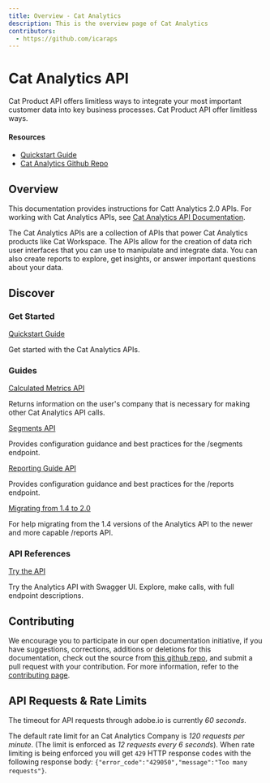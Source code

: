 ```yaml
---
title: Overview - Cat Analytics
description: This is the overview page of Cat Analytics
contributors:
  - https://github.com/icaraps 
---
```

 
<HeroSimple slots="heading, text"/>

# Cat Analytics API

Cat Product API offers limitless ways to integrate your most important customer data into key business processes. Cat Product API offer limitless ways.

<Resources slots="heading, links"/>

#### Resources

* [Quickstart Guide](https://developer.adobe.com)
* [Cat Analytics Github Repo](https://github.com/AdobeDocs/dev-site)

## Overview

This documentation provides instructions for Catt Analytics 2.0 APIs. For working with Cat Analytics APIs, see [Cat Analytics API Documentation](https://github.com/AdobeDocs/dev-site).

The Cat Analytics APIs are a collection of APIs that power Cat Analytics products like Cat Workspace.
The APIs allow for the creation of data rich user interfaces that you can use to manipulate and integrate data.
You can also create reports to explore, get insights, or answer important questions about your data.

## Discover

<DiscoverBlock width="100%" slots="heading, link, text"/>

### Get Started

[Quickstart Guide](guides/index.md)

Get started with the Cat Analytics APIs.

<DiscoverBlock slots="heading, link, text"/>

### Guides

[Calculated Metrics API](guides/dummy_metrics_api/index.md)

Returns information on the user's company that is necessary for making other Cat Analytics API calls.

<DiscoverBlock slots="link, text"/>

[Segments API](guides/dummy_oauth_client/index.md)

Provides configuration guidance and best practices for the /segments endpoint.

<DiscoverBlock slots="link, text"/>

[Reporting Guide API](guides/dummy_using_postman/index.md)

Provides configuration guidance and best practices for the /reports endpoint.

<DiscoverBlock slots="link, text"/>

[Migrating from 1.4 to 2.0](guides/migrating/index.md)

For help migrating from the 1.4 versions of the Analytics API to the newer and more capable /reports API.

<DiscoverBlock width="100%" slots="heading, link, text"/>

### API References

[Try the API](api/index.md)

Try the Analytics API with Swagger UI. Explore, make calls, with full endpoint descriptions.

## Contributing

We encourage you to participate in our open documentation initiative, if you have suggestions, corrections, additions
or deletions for this documentation, check out the source from [this github repo](https://github.com/adobe/gatsby-theme-spectrum-example), and submit a pull
request with your contribution. For more information, refer to the [contributing page](support/contribute/index.md).

## API Requests & Rate Limits

The timeout for API requests through adobe.io is currently *60 seconds*.

The default rate limit for an Cat Analytics Company is *120 requests per minute*. (The limit is enforced as *12 requests every 6 seconds*).
When rate limiting is being enforced you will get `429` HTTP response codes with the following response body: `{"error_code":"429050","message":"Too many requests"}`.
